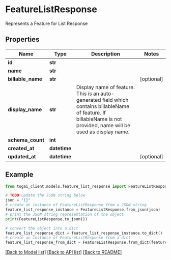 # FeatureListResponse

Represents a Feature for List Response

## Properties

Name | Type | Description | Notes
------------ | ------------- | ------------- | -------------
**id** | **str** |  | 
**name** | **str** |  | 
**billable_name** | **str** |  | [optional] 
**display_name** | **str** | Display name of feature. This is an auto-generated field which contains billableName of feature. If billableName is not provided, name will be used as display name.  | 
**schema_count** | **int** |  | 
**created_at** | **datetime** |  | 
**updated_at** | **datetime** |  | [optional] 

## Example

```python
from togai_client.models.feature_list_response import FeatureListResponse

# TODO update the JSON string below
json = "{}"
# create an instance of FeatureListResponse from a JSON string
feature_list_response_instance = FeatureListResponse.from_json(json)
# print the JSON string representation of the object
print(FeatureListResponse.to_json())

# convert the object into a dict
feature_list_response_dict = feature_list_response_instance.to_dict()
# create an instance of FeatureListResponse from a dict
feature_list_response_from_dict = FeatureListResponse.from_dict(feature_list_response_dict)
```
[[Back to Model list]](../README.md#documentation-for-models) [[Back to API list]](../README.md#documentation-for-api-endpoints) [[Back to README]](../README.md)


